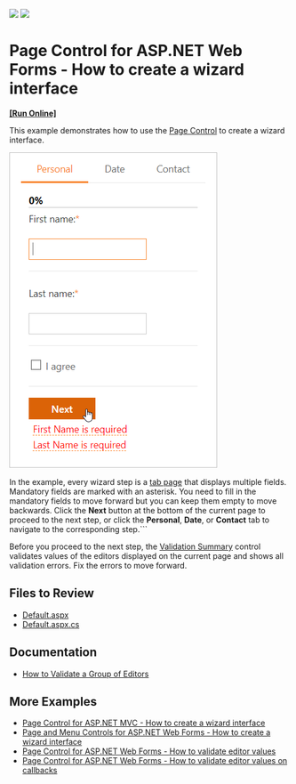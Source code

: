 <!-- default badges list -->
[![](https://img.shields.io/badge/Open_in_DevExpress_Support_Center-FF7200?style=flat-square&logo=DevExpress&logoColor=white)](https://supportcenter.devexpress.com/ticket/details/E3050)
[![](https://img.shields.io/badge/📖_How_to_use_DevExpress_Examples-e9f6fc?style=flat-square)](https://docs.devexpress.com/GeneralInformation/403183)
<!-- default badges end -->
# Page Control for ASP.NET Web Forms - How to create a wizard interface
<!-- run online -->
**[[Run Online]](https://codecentral.devexpress.com/e3050/)**
<!-- run online end -->

This example demonstrates how to use the [Page Control](https://docs.devexpress.com/AspNet/DevExpress.Web.ASPxPageControl) to create a wizard interface.

![Create a Wizard](create-a-wizard.png)

In the example, every wizard step is a [tab page](https://docs.devexpress.com/AspNet/DevExpress.Web.TabPage) that displays multiple fields. Mandatory fields are marked with an asterisk. You need to fill in the mandatory fields to move forward but you can keep them empty to move backwards. Click the **Next** button at the bottom of the current page to proceed to the next step, or click the **Personal**, **Date**, or **Contact** tab to navigate to the corresponding step.```

Before you proceed to the next step, the [Validation Summary](https://docs.devexpress.com/AspNet/11626/components/data-editors/validationsummary) control validates values of the editors displayed on the current page and shows all validation errors. Fix the errors to move forward.

## Files to Review

* [Default.aspx](./CS/Default.aspx)
* [Default.aspx.cs](./CS/Default.aspx.cs) 

## Documentation

* [How to Validate a Group of Editors](https://docs.devexpress.com/AspNet/11132/components/data-editors/common-concepts/validation/examples/how-to-validate-a-group-of-editors)

## More Examples

- [Page Control for ASP.NET MVC - How to create a wizard interface](https://github.com/DevExpress-Examples/how-to-organize-wizard-interface-within-pagecontrol-extension-e3403)
- [Page and Menu Controls for ASP.NET Web Forms - How to create a wizard interface](https://github.com/DevExpress-Examples/how-to-organize-wizard-interface-within-aspxpagecontrol-and-aspxmenu-e3052)
- [Page Control for ASP.NET Web Forms - How to validate editor values](https://github.com/DevExpress-Examples/validation-within-a-multi-page-container-e12)
- [Page Control for ASP.NET Web Forms - How to validate editor values on callbacks](https://github.com/DevExpress-Examples/validation-within-a-multipage-container-on-callbacks-e334)
